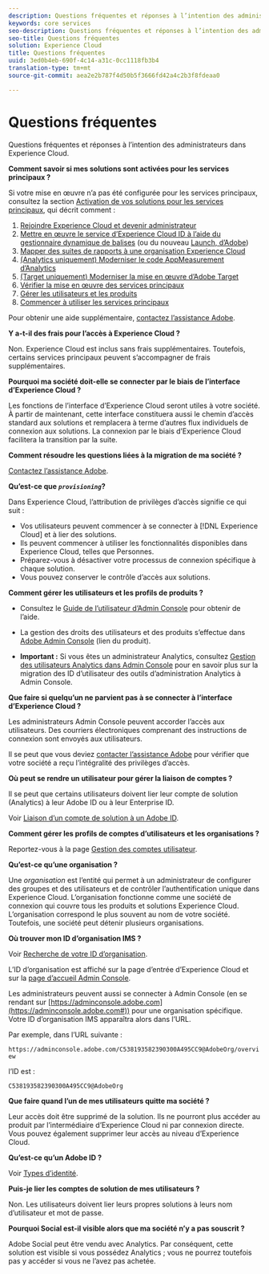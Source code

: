 ```yaml
---
description: Questions fréquentes et réponses à l’intention des administrateurs dans Experience Cloud.
keywords: core services
seo-description: Questions fréquentes et réponses à l’intention des administrateurs dans Experience Cloud.
seo-title: Questions fréquentes
solution: Experience Cloud
title: Questions fréquentes
uuid: 3ed0b4eb-690f-4c14-a31c-0cc1118fb3b4
translation-type: tm+mt
source-git-commit: aea2e2b787f4d50b5f3666fd42a4c2b3f8fdeaa0

---
```



# Questions fréquentes

Questions fréquentes et réponses à l’intention des administrateurs dans Experience Cloud.

**Comment savoir si mes solutions sont activées pour les services principaux ?**

Si votre mise en œuvre n’a pas été configurée pour les services principaux, consultez la section [Activation de vos solutions pour les services principaux](../core-services/core-services.md#concept_07ED1D5C64234E77976E6D572E78FB9C), qui décrit comment :


1. [Rejoindre Experience Cloud et devenir administrateur](../core-services/core-services.md#section_2423F0BD3DF642658103310EE5EA6154)
1. [Mettre en œuvre le service d’Experience Cloud ID à l’aide du gestionnaire dynamique de balises](../core-services/core-services.md#section_3C9F6DF37C654D939625BB4D485E4354) (ou du nouveau [Launch, d’Adobe](https://docs.adobe.com/content/help/en/launch/using/intro/get-started/quick-start.html))
1. [Mapper des suites de rapports à une organisation Experience Cloud](../core-services/core-services.md#concept_apg_zq2_rw)
1. [(Analytics uniquement) Moderniser le code AppMeasurement d’Analytics](../core-services/core-services.md#section_1798D9D0F05C47E29816AC4EEB9A0913)
1. [(Target uniquement) Moderniser la mise en œuvre d’Adobe Target](../core-services/core-services.md#section_C2F4493C7A36406DAE2266B429A4BD24)
1. [Vérifier la mise en œuvre des services principaux](../core-services/core-services.md#section_E641782A0F4F44AF8C9C91216BE330D5)
1. [Gérer les utilisateurs et les produits](../core-services/core-services.md#section_B6E95F4E0E12483CB9DA99CBC0C5A4AF)
1. [Commencer à utiliser les services principaux](../core-services/core-services.md#section_960C06093623462E8EA247B3E97274A1)




Pour obtenir une aide supplémentaire, [contactez l’assistance Adobe](https://helpx.adobe.com/marketing-cloud/contact-support.html).

**Y a-t-il des frais pour l’accès à Experience Cloud ?**

Non. Experience Cloud est inclus sans frais supplémentaires. Toutefois, certains services principaux peuvent s’accompagner de frais supplémentaires.

**Pourquoi ma société doit-elle se connecter par le biais de l’interface d’Experience Cloud ?**

Les fonctions de l’interface d’Experience Cloud seront utiles à votre société. À partir de maintenant, cette interface constituera aussi le chemin d’accès standard aux solutions et remplacera à terme d’autres flux individuels de connexion aux solutions. La connexion par le biais d’Experience Cloud facilitera la transition par la suite.

**Comment résoudre les questions liées à la migration de ma société ?**

[Contactez l’assistance Adobe](https://helpx.adobe.com/marketing-cloud/contact-support.html).

**Qu’est-ce que *`provisioning`*?**

Dans Experience Cloud, l’attribution de privilèges d’accès signifie ce qui suit :

* Vos utilisateurs peuvent commencer à se connecter à [!DNL Experience Cloud] et à lier des solutions.
* Ils peuvent commencer à utiliser les fonctionnalités disponibles dans Experience Cloud, telles que Personnes.
* Préparez-vous à désactiver votre processus de connexion spécifique à chaque solution.
* Vous pouvez conserver le contrôle d’accès aux solutions.

**Comment gérer les utilisateurs et les profils de produits ?**

* Consultez le [Guide de l’utilisateur d’Admin Console](https://helpx.adobe.com/enterprise/administering/user-guide.html) pour obtenir de l’aide.

* La gestion des droits des utilisateurs et des produits s’effectue dans [Adobe Admin Console](https://adminconsole.adobe.com/enterprise) (lien du produit).

* **Important :** Si vous êtes un administrateur Analytics, consultez [Gestion des utilisateurs Analytics dans Admin Console](https://docs.adobe.com/content/help/en/analytics/admin/user-product-management/user-management/migrate-users/c-migration-tool.html) pour en savoir plus sur la migration des ID d’utilisateur des outils d’administration Analytics à Admin Console.

**Que faire si quelqu’un ne parvient pas à se connecter à l’interface d’Experience Cloud ?**

Les administrateurs Admin Console peuvent accorder l’accès aux utilisateurs. Des courriers électroniques comprenant des instructions de connexion sont envoyés aux utilisateurs.

Il se peut que vous deviez [contacter l’assistance Adobe](https://helpx.adobe.com/marketing-cloud/contact-support.html) pour vérifier que votre société a reçu l’intégralité des privilèges d’accès.

**Où peut se rendre un utilisateur pour gérer la liaison de comptes ?**

Il se peut que certains utilisateurs doivent lier leur compte de solution (Analytics) à leur Adobe ID ou à leur Enterprise ID.

Voir [Liaison d’un compte de solution à un Adobe ID](../admin-getting-started/organizations.md#task_FD389E78640848919E247AC5E95B8369).

**Comment gérer les profils de comptes d’utilisateurs et les organisations ?**

Reportez-vous à la page [Gestion des comptes utilisateur](../admin-getting-started/organizations.md#topic_C31CB834F109465A82ED57FF0563B3F1).

**Qu’est-ce qu’une organisation ?**

Une *organisation* est l’entité qui permet à un administrateur de configurer des groupes et des utilisateurs et de contrôler l’authentification unique dans Experience Cloud. L’organisation fonctionne comme une société de connexion qui couvre tous les produits et solutions Experience Cloud. L’organisation correspond le plus souvent au nom de votre société. Toutefois, une société peut détenir plusieurs organisations.

**Où trouver mon ID d’organisation IMS ?**

Voir [Recherche de votre ID d’organisation](organizations.md).

L’ID d’organisation est affiché sur la page d’entrée d’Experience Cloud et sur la [page d’accueil Admin Console](https://adminconsole.adobe.com).

Les administrateurs peuvent aussi se connecter à Admin Console (en se rendant sur [https://adminconsole.adobe.com](https://adminconsole.adobe.com#)) pour une organisation spécifique. Votre ID d’organisation IMS apparaîtra alors dans l’URL.

Par exemple, dans l’URL suivante :

`https://adminconsole.adobe.com/C538193582390300A495CC9@AdobeOrg/overview`

l’ID est :

`C538193582390300A495CC9@AdobeOrg`

**Que faire quand l’un de mes utilisateurs quitte ma société ?**

Leur accès doit être supprimé de la solution. Ils ne pourront plus accéder au produit par l’intermédiaire d’Experience Cloud ni par connexion directe. Vous pouvez également supprimer leur accès au niveau d’Experience Cloud.

**Qu’est-ce qu’un Adobe ID ?**

Voir [Types d’identité](https://helpx.adobe.com/enterprise/help/identity.html).

**Puis-je lier les comptes de solution de mes utilisateurs ?**

Non. Les utilisateurs doivent lier leurs propres solutions à leurs nom d’utilisateur et mot de passe.

**Pourquoi Social est-il visible alors que ma société n’y a pas souscrit ?**

Adobe Social peut être vendu avec Analytics. Par conséquent, cette solution est visible si vous possédez Analytics ; vous ne pourrez toutefois pas y accéder si vous ne l’avez pas achetée.